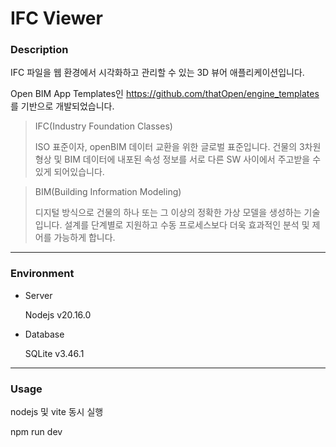 # IFC Viewer

### Description

IFC 파일을 웹 환경에서 시각화하고 관리할 수 있는 3D 뷰어 애플리케이션입니다. 


Open BIM App Templates인 https://github.com/thatOpen/engine_templates 를 기반으로 개발되었습니다.


> IFC(Industry Foundation Classes)
>
> 
> ISO 표준이자, openBIM 데이터 교환을 위한 글로벌 표준입니다.
> 건물의 3차원 형상 및 BIM 데이터에 내포된 속성 정보를 서로 다른 SW 사이에서 주고받을 수 있게 되어있습니다.



> BIM(Building Information Modeling)
>
> 
> 디지털 방식으로 건물의 하나 또는 그 이상의 정확한 가상 모델을 생성하는 기술입니다.
> 설계를 단계별로 지원하고 수동 프로세스보다 더욱 효과적인 분석 및 제어를 가능하게 합니다.

---
### Environment

- Server

  Nodejs v20.16.0
- Database

  SQLite v3.46.1

---

### Usage
nodejs 및 vite 동시 실행

npm run dev

